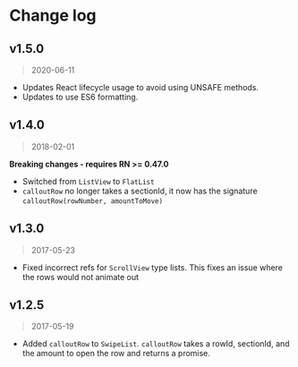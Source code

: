 # Change log

## v1.5.0
> 2020-06-11
- Updates React lifecycle usage to avoid using UNSAFE methods.
- Updates to use ES6 formatting.

## v1.4.0
> 2018-02-01

**Breaking changes - requires RN >= 0.47.0**
- Switched from `ListView` to `FlatList`
- `calloutRow` no longer takes a sectionId, it now has the signature `calloutRow(rowNumber, amountToMove)`

## v1.3.0
> 2017-05-23
- Fixed incorrect refs for `ScrollView` type lists. This fixes an issue where the rows would not animate out

## v1.2.5
> 2017-05-19

- Added `calloutRow` to `SwipeList`. `calloutRow` takes a rowId, sectionId, and the amount to open the row and returns a promise.
